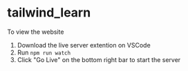 # tailwind_learn

To view the website
  1. Download the live server extention on VSCode
  2. Run ```npm run watch```
  3. Click "Go Live" on the bottom right bar to start the server
